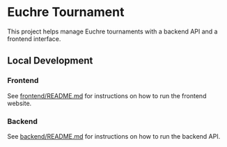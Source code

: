 # Euchre Tournament

This project helps manage Euchre tournaments with a backend API and a frontend interface.

## Local Development

### Frontend

See [frontend/README.md](frontend/README.md) for instructions on how to run the frontend website.

### Backend

See [backend/README.md](backend/README.md) for instructions on how to run the backend API.
